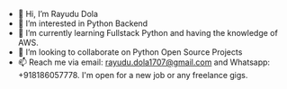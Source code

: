 - 👋 Hi, I’m Rayudu Dola
- 👀 I’m interested in Python Backend
- 🌱 I’m currently learning Fullstack Python and having the knowledge of AWS. 
- 💞️ I’m looking to collaborate on Python Open Source Projects
- 📫 Reach me via email: rayudu.dola1707@gmail.com and Whatsapp: +918186057778. I'm open for a new job or any freelance gigs. 

<!---
rayud/rayud is a ✨ special ✨ repository because its `README.md` (this file) appears on your GitHub profile.
You can click the Preview link to take a look at your changes.
--->
